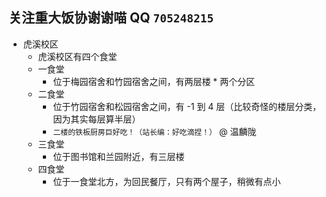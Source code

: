 ## 关注重大饭协谢谢喵 QQ `705248215`  
  
- 虎溪校区  
  - 虎溪校区有四个食堂  
  - 一食堂  
    - 位于梅园宿舍和竹园宿舍之间，有两层楼 * 两个分区  
  - 二食堂  
    - 位于竹园宿舍和松园宿舍之间，有 -1 到 4 层（比较奇怪的楼层分类，因为其实每层算半层）  
    - `二楼的铁板厨房巨好吃！（站长编：好吃滴捏！）` @ 温麟陇  
  - 三食堂  
    - 位于图书馆和兰园附近，有三层楼  
  - 四食堂  
    - 位于一食堂北方，为回民餐厅，只有两个屋子，稍微有点小  